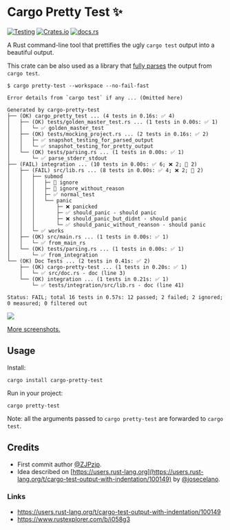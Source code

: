 # Cargo Pretty Test ✨

[![Testing](https://github.com/josecelano/pretty-test/actions/workflows/testing.yaml/badge.svg)](https://github.com/josecelano/pretty-test/actions/workflows/testing.yaml)
[![Crates.io](https://img.shields.io/crates/v/cargo-pretty-test)](https://crates.io/crates/cargo-pretty-test)
[![docs.rs](https://img.shields.io/docsrs/cargo-pretty-test)](https://docs.rs/cargo-pretty-test)

A Rust command-line tool that prettifies the ugly `cargo test` output into a beautiful output.

This crate can be also used as a library that [fully parses][parsing] the output from `cargo test`.

[parsing]: https://docs.rs/cargo-pretty-test/*/cargo_pretty_test/parsing/index.html

```console
$ cargo pretty-test --workspace --no-fail-fast

Error details from `cargo test` if any ... (Omitted here)

Generated by cargo-pretty-test
├── (OK) cargo_pretty_test ... (4 tests in 0.16s: ✅ 4)
│   ├── (OK) tests/golden_master_test.rs ... (1 tests in 0.00s: ✅ 1)
│   │   └─ ✅ golden_master_test
│   ├── (OK) tests/mocking_project.rs ... (2 tests in 0.16s: ✅ 2)
│   │   ├─ ✅ snapshot_testing_for_parsed_output
│   │   └─ ✅ snapshot_testing_for_pretty_output
│   └── (OK) tests/parsing.rs ... (1 tests in 0.00s: ✅ 1)
│       └─ ✅ parse_stderr_stdout
├── (FAIL) integration ... (10 tests in 0.00s: ✅ 6; ❌ 2; 🔕 2)
│   ├── (FAIL) src/lib.rs ... (8 tests in 0.00s: ✅ 4; ❌ 2; 🔕 2)
│   │   ├── submod
│   │   │   ├─ 🔕 ignore
│   │   │   ├─ 🔕 ignore_without_reason
│   │   │   ├─ ✅ normal_test
│   │   │   └── panic
│   │   │       ├─ ❌ panicked
│   │   │       ├─ ✅ should_panic - should panic
│   │   │       ├─ ❌ should_panic_but_didnt - should panic
│   │   │       └─ ✅ should_panic_without_reanson - should panic
│   │   └─ ✅ works
│   ├── (OK) src/main.rs ... (1 tests in 0.00s: ✅ 1)
│   │   └─ ✅ from_main_rs
│   └── (OK) tests/parsing.rs ... (1 tests in 0.00s: ✅ 1)
│       └─ ✅ from_integration
└── (OK) Doc Tests ... (2 tests in 0.41s: ✅ 2)
    ├── (OK) cargo-pretty-test ... (1 tests in 0.20s: ✅ 1)
    │   └─ ✅ src/doc.rs - doc (line 3)
    └── (OK) integration ... (1 tests in 0.21s: ✅ 1)
        └─ ✅ tests/integration/src/lib.rs - doc (line 41)

Status: FAIL; total 16 tests in 0.57s: 12 passed; 2 failed; 2 ignored; 0 measured; 0 filtered out
```

![](https://user-images.githubusercontent.com/25300418/270264132-89de6fd2-11f8-4e5b-b9dc-8475fa022a5f.png)

[More screenshots.](https://github.com/josecelano/cargo-pretty-test/wiki/cargo%E2%80%90pretty%E2%80%90test-screenshots)

## Usage

Install:

```console
cargo install cargo-pretty-test
```

Run in your project:

```console
cargo pretty-test
```

Note: all the arguments passed to `cargo pretty-test` are forwarded to `cargo test`.

## Credits

- First commit author [@ZJPzjp](https://github.com/zjp-CN).
- Idea described on [https://users.rust-lang.org](https://users.rust-lang.org/t/cargo-test-output-with-indentation/100149) by [@josecelano](https://github.com/josecelano).

### Links

- <https://users.rust-lang.org/t/cargo-test-output-with-indentation/100149>
- <https://www.rustexplorer.com/b/i058g3>
